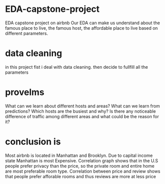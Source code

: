 # EDA-capstone-project
EDA capstone project on airbnb
Our EDA can make us understand about the famous place to live, the famous host, the affordable place to live based on different parameters.
# data cleaning
in this project fist i deal with data cleaning.
then decide to fullfill all the parameters
# provelms
What can we learn about different hosts and areas? 
What can we learn from predictions?
Which hosts are the busiest and why?
Is there any noticeable difference of traffic among different areas and what could be the reason for it?

# conclusion is 
Most airbnb is located in Manhattan and Brooklyn. Due to capital income state Manhattan is most Expensive.
Correlation graph shows that in the U.S people prefer privacy than the price, so the private room and entire home are most preferable room type.
Correlation between price and review shows that people prefer afforable rooms and thus reviews are more at less price
